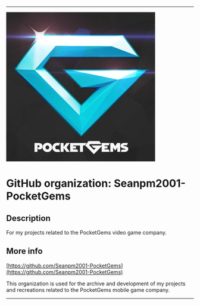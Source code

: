   
***

![PocketGems.jpeg failed to load. The file may be missing or corrupt. Check the file path for errors first.](/AdditionalInfo/1/Seanpm2001-PocketGems/PocketGems.jpeg)

# GitHub organization: Seanpm2001-PocketGems

## Description

For my projects related to the PocketGems video game company.

## More info

[https://github.com/Seanpm2001-PocketGems](https://github.com/Seanpm2001-PocketGems)

This organization is used for the archive and development of my projects and recreations related to the PocketGems mobile game company.

***
